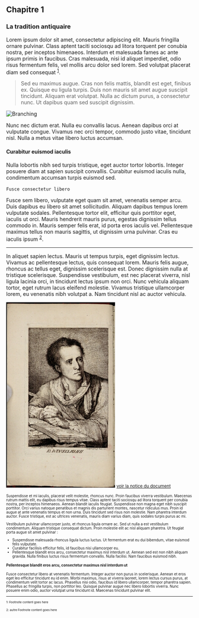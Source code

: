 ## Chapitre 1
### La tradition antiquaire

Lorem ipsum dolor sit amet, consectetur adipiscing elit. Mauris fringilla ornare pulvinar. Class aptent taciti sociosqu ad litora torquent per conubia nostra, per inceptos himenaeos. Interdum et malesuada fames ac ante ipsum primis in faucibus. Cras malesuada, nisi id aliquet imperdiet, odio risus fermentum felis, vel mollis arcu dolor sed lorem. Sed volutpat placerat diam sed consequat <sup>[1](#myfootnote1)</sup>.

> Sed eu maximus augue. Cras non felis mattis, blandit est eget, finibus ex. Quisque eu ligula turpis. Duis non mauris sit amet augue suscipit tincidunt. Aliquam erat volutpat. Nulla ac dictum purus, a consectetur nunc. Ut dapibus quam sed suscipit dignissim.

![Branching](https://www.albion-prints.com/ekmps/shops/albionprint/images/Winkelmann-Monumenti-Antichi-1821-Antique-Print-138-271391-p.jpg)


Nunc nec dictum erat. Nulla eu convallis lacus. Aenean dapibus orci at vulputate congue. Vivamus nec orci tempor, commodo justo vitae, tincidunt nisl. Nulla a metus vitae libero luctus accumsan.

#### Curabitur euismod iaculis
Nulla lobortis nibh sed turpis tristique, eget auctor tortor lobortis. Integer posuere diam at sapien suscipit convallis. Curabitur euismod iaculis nulla, condimentum accumsan turpis euismod sed.

```txt
Fusce consectetur libero
```

Fusce sem libero, vulputate eget quam sit amet, venenatis semper arcu. Duis dapibus eu libero sit amet sollicitudin. Aliquam dapibus tempus lorem vulputate sodales. Pellentesque tortor elit, efficitur quis porttitor eget, iaculis ut orci. Mauris hendrerit mauris purus, egestas dignissim tellus commodo in. Mauris semper felis erat, id porta eros iaculis vel. Pellentesque maximus tellus non mauris sagittis, ut dignissim urna pulvinar. Cras eu iaculis ipsum <sup>[2](#myfootnote1)</sup>.

* * *

In aliquet sapien lectus. Mauris ut tempus turpis, eget dignissim lectus. Vivamus ac pellentesque lectus, quis consequat lorem. Mauris felis augue, rhoncus ac tellus eget, dignissim scelerisque est. Donec dignissim nulla at tristique scelerisque. Suspendisse vestibulum, est nec placerat viverra, nisl ligula lacinia orci, in tincidunt lectus ipsum non orci. Nunc vehicula aliquam tortor, eget rutrum lacus eleifend molestie. Vivamus tristique ullamcorper lorem, eu venenatis nibh volutpat a. Nam tincidunt nisl ac auctor vehicula.

![Branching](./img/doc1/doc1_1.jpg)
<small><a href="./document1.html">voir la notice du document</a><small>


Suspendisse et mi iaculis, placerat velit molestie, rhoncus nunc. Proin faucibus viverra vestibulum. Maecenas rutrum mattis elit, eu dapibus risus tempus vitae. Class aptent taciti sociosqu ad litora torquent per conubia nostra, per inceptos himenaeos. Aenean blandit iaculis feugiat. Suspendisse non magna eget nibh suscipit porttitor. Orci varius natoque penatibus et magnis dis parturient montes, nascetur ridiculus mus. Proin id augue at ante venenatis tempus et non urna. Duis tincidunt sed risus non molestie. Nam pharetra interdum auctor. Fusce tristique, est ac ultrices venenatis, mauris diam varius diam, quis sodales turpis purus ac mi.

Vestibulum pulvinar ullamcorper justo, et rhoncus ligula ornare ac. Sed ut nulla a est vestibulum condimentum. Aliquam tristique consequat dictum. Proin molestie elit ac nisl aliquam pharetra. Ut feugiat porta augue sit amet pulvinar :
* Suspendisse malesuada rhoncus ligula luctus luctus. Ut fermentum erat eu dui bibendum, vitae euismod felis vulputate.
*  Curabitur facilisis efficitur felis, id faucibus nisi ullamcorper eu.
* Pellentesque blandit eros arcu, consectetur maximus nisl interdum ut. Aenean sed est non nibh aliquam gravida. Nulla finibus luctus risus fermentum convallis. Nulla facilisi. Nam faucibus euismod nibh.

#### Pellentesque blandit eros arcu, consectetur maximus nisl interdum ut

Fusce consectetur libero at venenatis fermentum. Integer auctor non purus in scelerisque. Aenean et eros eget leo efficitur tincidunt eu id enim. Morbi maximus, risus at viverra laoreet, lorem lectus cursus purus, at condimentum velit tortor ac lacus. Phasellus nisi odio, faucibus id libero ullamcorper, tempor pharetra sapien. Phasellus ac fringilla turpis, non porttitor leo. Quisque pulvinar augue nec libero lobortis viverra. Nunc posuere enim odio, auctor volutpat urna tincidunt id. Maecenas tincidunt pulvinar elit.



* * *

<p>
<small>
<a name="myfootnote1">1</a>: Footnote content goes here
</small>
</p>
<p>

<small>
<a name="myfootnote1">2</a>: autre Footnote content goes here
</small>
</p>
